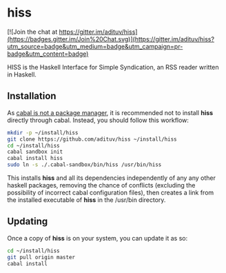 # hiss

[![Join the chat at https://gitter.im/adituv/hiss](https://badges.gitter.im/Join%20Chat.svg)](https://gitter.im/adituv/hiss?utm_source=badge&utm_medium=badge&utm_campaign=pr-badge&utm_content=badge)

HISS is the Haskell Interface for Simple Syndication, an RSS reader
written in Haskell.

## Installation
As [cabal is not a package manager][cabal], it is recommended not to install
**hiss** directly through cabal.  Instead, you should follow this workflow:

~~~bash
mkdir -p ~/install/hiss
git clone https://github.com/adituv/hiss ~/install/hiss
cd ~/install/hiss
cabal sandbox init
cabal install hiss
sudo ln -s ./.cabal-sandbox/bin/hiss /usr/bin/hiss
~~~

This installs **hiss** and all its dependencies independently of any any other
haskell packages, removing the chance of conflicts (excluding the possibility
of incorrect cabal configuration files), then creates a link from the installed executable of **hiss** in the /usr/bin directory.

## Updating
Once a copy of **hiss** is on your system, you can update it as so:

~~~bash
cd ~/install/hiss
git pull origin master
cabal install
~~~

[cabal]: https://ivanmiljenovic.wordpress.com/2010/03/15/repeat-after-me-cabal-is-not-a-package-manager/
